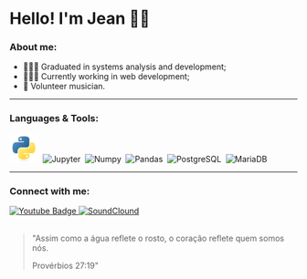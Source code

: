 # Hello! I'm Jean 🖖🏾

### About me:
- 👨🏾‍🎓 Graduated in systems analysis and development;<br>
- 👨🏾‍💻 Currently working in web development;<br>
- 🎹 Volunteer musician.
---
### Languages & Tools:
<div>
  <img src="https://github.com/devicons/devicon/blob/master/icons/python/python-original.svg" title="Python" alt="python" width="50" height="50"/>&nbsp;
  <img src="https://cdn.jsdelivr.net/gh/devicons/devicon@latest/icons/jupyter/jupyter-original-wordmark.svg" title="Jupyter" alt="Jupyter" width="50" height="50"/>&nbsp;
  <img src="https://cdn.jsdelivr.net/gh/devicons/devicon@latest/icons/numpy/numpy-original-wordmark.svg" title="Numpy" alt="Numpy" width="60" height="60"/>&nbsp;
  <img src="https://cdn.jsdelivr.net/gh/devicons/devicon@latest/icons/pandas/pandas-original-wordmark.svg" title="Pandas" alt="Pandas" width="50" height="50"/>&nbsp;      
  <img src="https://cdn.jsdelivr.net/gh/devicons/devicon/icons/postgresql/postgresql-original.svg" title="PostgreSQL" alt="PostgreSQL" width="45" height="45"/>&nbsp;
  <img src="https://cdn.jsdelivr.net/gh/devicons/devicon@latest/icons/mariadb/mariadb-original.svg" title="MariaDB" alt="MariaDB" width="50" height="50"/>&nbsp;
          
</div>

---  
### Connect with me:
<div id="badges">  
  <a href = "https://www.linkedin.com/in/jeanccreis/">
    <img src="https://img.shields.io/badge/LinkedIn-0077B5?style=for-the-badge&logo=linkedin&logoColor=white" alt="Youtube Badge"/>
  </a>
  <a href = "https://soundcloud.com/isernaej">
    <img src="https://img.shields.io/badge/SoundCloud-FF3300?style=for-the-badge&logo=soundcloud&logoColor=white" alt="SoundClound"/>
  </a>
</div>

<br>

<blockquote>
  "Assim como a água reflete o rosto, o coração reflete quem somos nós.

Provérbios 27:19"
</blockquote>


